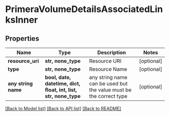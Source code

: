 # PrimeraVolumeDetailsAssociatedLinksInner


## Properties
Name | Type | Description | Notes
------------ | ------------- | ------------- | -------------
**resource_uri** | **str, none_type** | Resource URI | [optional] 
**type** | **str, none_type** | Resource Name | [optional] 
**any string name** | **bool, date, datetime, dict, float, int, list, str, none_type** | any string name can be used but the value must be the correct type | [optional]

[[Back to Model list]](../README.md#documentation-for-models) [[Back to API list]](../README.md#documentation-for-api-endpoints) [[Back to README]](../README.md)



